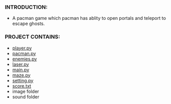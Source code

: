 
### INTRODUCTION:
- A pacman game which pacman has ablity to open portals and teleport to escape ghosts.

### PROJECT CONTAINS:
- [player.py](player.py)
- [pacman.py](pacman.py)
- [enemies.py](enemies.py)
- [laser.py](laser.py)
- [main.py](main.py)
- [maze.py](maze.py)
- [setting.py](setting.py)
- [score.txt](score.txt)
- image folder
- sound folder
